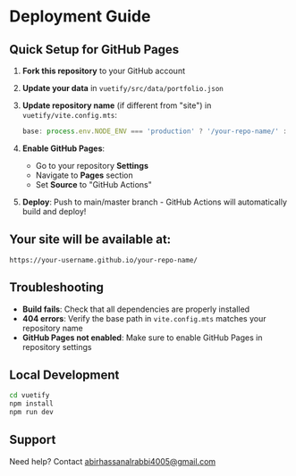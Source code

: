 # Deployment Guide

## Quick Setup for GitHub Pages

1. **Fork this repository** to your GitHub account

2. **Update your data** in `vuetify/src/data/portfolio.json`

3. **Update repository name** (if different from "site") in `vuetify/vite.config.mts`:
   ```typescript
   base: process.env.NODE_ENV === 'production' ? '/your-repo-name/' : '/',
   ```

4. **Enable GitHub Pages**:
   - Go to your repository **Settings**
   - Navigate to **Pages** section 
   - Set **Source** to "GitHub Actions"

5. **Deploy**: Push to main/master branch - GitHub Actions will automatically build and deploy!

## Your site will be available at:
`https://your-username.github.io/your-repo-name/`

## Troubleshooting

- **Build fails**: Check that all dependencies are properly installed
- **404 errors**: Verify the base path in `vite.config.mts` matches your repository name
- **GitHub Pages not enabled**: Make sure to enable GitHub Pages in repository settings

## Local Development

```bash
cd vuetify
npm install
npm run dev
```

## Support

Need help? Contact [abirhassanalrabbi4005@gmail.com](mailto:abirhassanalrabbi4005@gmail.com)
